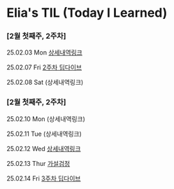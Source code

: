 Elia's TIL (Today I Learned)
===
### [2월 첫째주, 2주차]

25.02.03 Mon [상세내역링크](https://github.com/100-hours-a-week/2-elia-ru-til/blob/fa8c40b5fb5f426610ff2cf3657b0f6ce8c5fa54/2%EC%9B%94/250203.md)

25.02.07 Fri  [2주차 딥다이브](https://github.com/100-hours-a-week/2-elia-ru-til/blob/cbe8ee6d1abf3eb5cb4ddc94f4ea87d7e0283078/2%EC%9B%94/250207.md)

25.02.08 Sat (상세내역링크)

### [2월 첫째주, 2주차]

25.02.10 Mon (상세내역링크)

25.02.11 Tue (상세내역링크)

25.02.12 Wed [상세내역링크](https://github.com/100-hours-a-week/2-elia-ru-til/blob/86e97d80eed89ec111260f123a79424fae399e44/2%EC%9B%94/250212.md)

25.02.13 Thur [가설검정](https://github.com/100-hours-a-week/2-elia-ru-til/blob/343ad164c4d3e32a5cc7da66805f54be7687a2bb/2%EC%9B%94/250213.md)

25.02.14 Fri [3주차 딥다이브](https://github.com/100-hours-a-week/2-elia-ru-til/blob/33d5c7507723a797ddb1989f323bf17d508dc941/2%EC%9B%94/250214.md)
